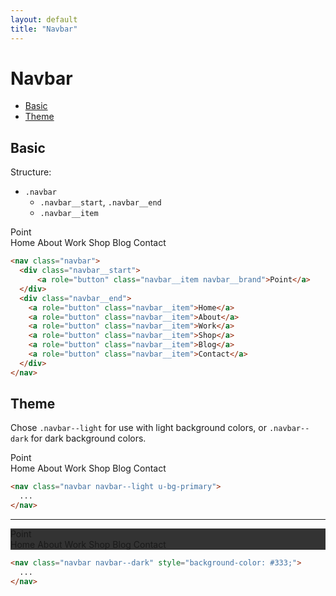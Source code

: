 ```yaml
---
layout: default
title: "Navbar"
---
```


# Navbar
- [Basic](#basic)
- [Theme](#theme)

## Basic

Structure:
- `.navbar`
  -  `.navbar__start`, `.navbar__end`
    - `.navbar__item`

<div class="u-mb-15">
  <nav class="navbar">
    <div class="navbar__start">
        <a role="button" class="navbar__item navbar__brand">Point</a>
    </div>
    <div class="navbar__end">
      <a role="button" class="navbar__item">Home</a>
      <a role="button" class="navbar__item">About</a>
      <a role="button" class="navbar__item">Work</a>
      <a role="button" class="navbar__item">Shop</a>
      <a role="button" class="navbar__item">Blog</a>
      <a role="button" class="navbar__item">Contact</a>
    </div>
  </nav>
</div>

```html
<nav class="navbar">
  <div class="navbar__start">
      <a role="button" class="navbar__item navbar__brand">Point</a>
  </div>
  <div class="navbar__end">
    <a role="button" class="navbar__item">Home</a>
    <a role="button" class="navbar__item">About</a>
    <a role="button" class="navbar__item">Work</a>
    <a role="button" class="navbar__item">Shop</a>
    <a role="button" class="navbar__item">Blog</a>
    <a role="button" class="navbar__item">Contact</a>
  </div>
</nav>
```

## Theme

Chose `.navbar--light` for use with light background colors, or `.navbar--dark` for dark background colors.

<div class="u-mb-15">
  <nav class="navbar navbar--light u-bg-primary">
    <div class="navbar__start">
        <a role="button" class="navbar__item navbar__brand">Point</a>
    </div>
    <div class="navbar__end">
      <a role="button" class="navbar__item">Home</a>
      <a role="button" class="navbar__item">About</a>
      <a role="button" class="navbar__item">Work</a>
      <a role="button" class="navbar__item">Shop</a>
      <a role="button" class="navbar__item">Blog</a>
      <a role="button" class="navbar__item">Contact</a>
    </div>
  </nav>
</div>

```html
<nav class="navbar navbar--light u-bg-primary">
  ...
</nav>
```

---
<div class="u-mb-15">
  <nav class="navbar navbar--dark" style="background-color: #333;">
    <div class="navbar__start">
        <a role="button" class="navbar__item navbar__brand">Point</a>
    </div>
    <div class="navbar__end">
      <a role="button" class="navbar__item">Home</a>
      <a role="button" class="navbar__item">About</a>
      <a role="button" class="navbar__item">Work</a>
      <a role="button" class="navbar__item">Shop</a>
      <a role="button" class="navbar__item">Blog</a>
      <a role="button" class="navbar__item">Contact</a>
    </div>
  </nav>
</div>

```html
<nav class="navbar navbar--dark" style="background-color: #333;">
  ...
</nav>
```
